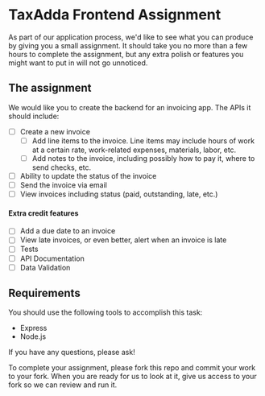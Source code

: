 # TaxAdda Frontend Assignment

As part of our application process, we'd like to see what you can produce by giving you a small assignment. It should take you no more than a few hours to complete the assignment, but any extra polish or features you might want to put in will not go unnoticed.

## The assignment

We would like you to create the backend for an invoicing app. The APIs it should include:

- [ ] Create a new invoice
  - [ ] Add line items to the invoice. Line items may include hours of work at a certain rate, work-related expenses, materials, labor, etc.
  - [ ] Add notes to the invoice, including possibly how to pay it, where to send checks, etc.
- [ ] Ability to update the status of the invoice
- [ ] Send the invoice via email
- [ ] View invoices including status (paid, outstanding, late, etc.)

#### Extra credit features

- [ ] Add a due date to an invoice
- [ ] View late invoices, or even better, alert when an invoice is late
- [ ] Tests
- [ ] API Documentation
- [ ] Data Validation

## Requirements

You should use the following tools to accomplish this task:

- Express
- Node.js

If you have any questions, please ask!

To complete your assignment, please fork this repo and commit your work to your fork. When you are ready for us to look at it, give us access to your fork so we can review and run it.
